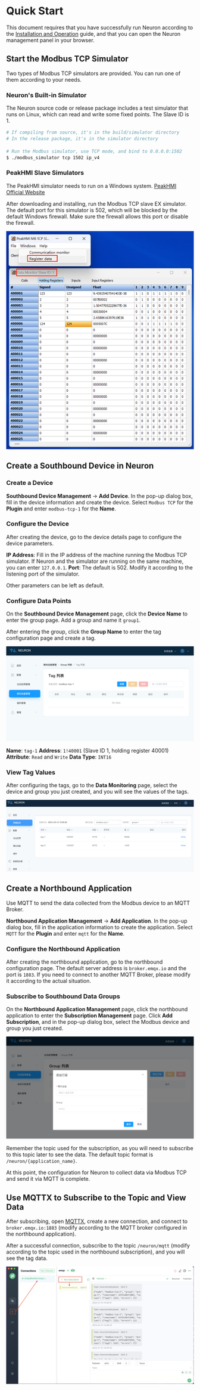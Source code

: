 # Quick Start

This document requires that you have successfully run Neuron according to the [Installation and Operation](https://github.com/emqx/neuron/README.md) guide, and that you can open the Neuron management panel in your browser.

## Start the Modbus TCP Simulator

Two types of Modbus TCP simulators are provided. You can run one of them according to your needs.

### Neuron's Built-in Simulator

The Neuron source code or release package includes a test simulator that runs on Linux, which can read and write some fixed points. The Slave ID is 1.

```bash
# If compiling from source, it's in the build/simulator directory
# In the release package, it's in the simulator directory

# Run the Modbus simulator, use TCP mode, and bind to 0.0.0.0:1502
$ ./modbus_simulator tcp 1502 ip_v4
```

### PeakHMI Slave Simulators

The PeakHMI simulator needs to run on a Windows system. [PeakHMI Official Website](https://hmisys.com)

After downloading and installing, run the Modbus TCP slave EX simulator. The default port for this simulator is 502, which will be blocked by the default Windows firewall. Make sure the firewall allows this port or disable the firewall.

![modbus-simulator](./assets/modbus-simulator.png)

## Create a Southbound Device in Neuron

### Create a Device

**Southbound Device Management** -> **Add Device**. In the pop-up dialog box, fill in the device information and create the device. Select `Modbus TCP` for the **Plugin** and enter `modbus-tcp-1` for the **Name**.

### Configure the Device
After creating the device, go to the device details page to configure the device parameters.

**IP Address**: Fill in the IP address of the machine running the Modbus TCP simulator. If Neuron and the simulator are running on the same machine, you can enter `127.0.0.1`.
**Port**: The default is 502. Modify it according to the listening port of the simulator.

Other parameters can be left as default.

### Configure Data Points

On the **Southbound Device Management** page, click the **Device Name** to enter the group page. Add a group and name it `group1`.

After entering the group, click the **Group Name** to enter the tag configuration page and create a tag.

![add-tag](./assets/tag-list-null.png)

**Name**: `tag-1`
**Address**: `1!40001` (Slave ID 1, holding register 40001)
**Attribute**: `Read` and `Write`
**Data Type**: `INT16`

### View Tag Values

After configuring the tags, go to the **Data Monitoring** page, select the device and group you just created, and you will see the values of the tags.

![data-monitor](./assets/data-monitoring.png)

## Create a Northbound Application

Use MQTT to send the data collected from the Modbus device to an MQTT Broker.

**Northbound Application Management** -> **Add Application**. In the pop-up dialog box, fill in the application information to create the application.
Select `MQTT` for the **Plugin** and enter `mqtt` for the **Name**.

### Configure the Northbound Application

After creating the northbound application, go to the northbound configuration page. The default server address is `broker.emqx.io` and the port is `1883`. If you need to connect to another MQTT Broker, please modify it according to the actual situation.

### Subscribe to Southbound Data Groups

On the **Northbound Application Management** page, click the northbound application to enter the **Subscription Management** page. Click **Add Subscription**, and in the pop-up dialog box, select the Modbus device and group you just created.

![subscribe](./assets/subscription-add.png)

Remember the topic used for the subscription, as you will need to subscribe to this topic later to see the data. The default topic format is `/neuron/{application_name}`.

At this point, the configuration for Neuron to collect data via Modbus TCP and send it via MQTT is complete.

## Use MQTTX to Subscribe to the Topic and View Data

After subscribing, open [MQTTX](https://mqttx.app/zh), create a new connection, and connect to `broker.emqx.io:1883` (modify according to the MQTT broker configured in the northbound application).

After a successful connection, subscribe to the topic `/neuron/mqtt` (modify according to the topic used in the northbound subscription), and you will see the tag data.

![mqttx](./assets/mqttx.png)
